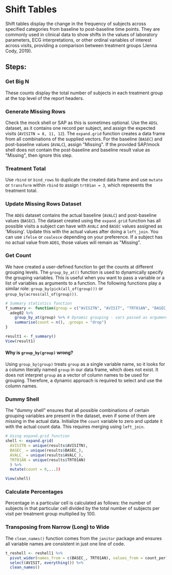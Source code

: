 # Shift Tables

Shift tables display the change in the frequency of subjects across specified categories from baseline to post-baseline time points. They are commonly used in clinical data to show shifts in the values of laboratory parameters, ECG interpretations, or other ordinal variables of interest across visits, providing a comparison between treatment groups (Jenna Cody, 2019).
## Steps:

### Get Big N

These counts display the total number of subjects in each treatment group at the top level of the report headers.

### Generate Missing Rows

Check the mock shell or SAP as this is sometimes optional. Use the `ADSL` dataset, as it contains one record per subject, and assign the expected visits (`AVISITN = 8, 11, 12`). The `expand.grid` function creates a data frame from all combinations of the supplied vectors. For the baseline (`BASEC`) and post-baseline values (`AVALC`), assign "Missing". If the provided SAP/mock shell does not contain the post-baseline and baseline result value as "Missing", then ignore this step.

### Treatment Total

Use `rbind` or `bind_rows` to duplicate the created data frame and use `mutate` or `transform` within `rbind` to assign `trt01an = 3`, which represents the treatment total.

### Update Missing Rows Dataset

The `ADEG` dataset contains the actual baseline (`AVALC`) and post-baseline values (`BASEC`). The dataset created using the `expand.grid` function has all possible visits a subject can have with `AVALC` and `BASEC` values assigned as 'Missing'. Update this with the actual values after doing a `left_join`. You can use `ifelse` or `coalesce` depending on your preference. If a subject has no actual value from `ADEG`, those values will remain as "Missing".

### Get Count

We have created a user-defined function to get the counts at different grouping levels. The `group_by_at()` function is used to dynamically specify the grouping variables. This is useful when you want to pass a variable or a list of variables as arguments to a function. The following functions play a similar role: `group_by(pick(all_of(group)))` or `group_by(across(all_of(group)))`.



```r
# Summary statistics function
f_summary <- function(group = c("AVISITN", "AVISIT", "TRT01AN", "BASEC_", "AVALC_")) {
  adeg02 %>%
    group_by_at(group) %>% # Dynamic grouping - vars passed as arguments to a function
    summarise(count = n(), .groups = "drop")
}

result1 <- f_summary()
View(result1)
```
#### Why is `group_by(group)` wrong?

Using `group_by(group)` treats `group` as a single variable name, so it looks for a column literally named `group` in our data frame, which does not exist. It does not interpret `group` as a vector of column names to be used for grouping. Therefore, a dynamic approach is required to select and use the column names.

### Dummy Shell

The "dummy shell" ensures that all possible combinations of certain grouping variables are present in the dataset, even if some of them are missing in the actual data. Initialize the `count` variable to zero and update it with the actual count data. This requires merging using `left_join`.

```r
# Using expand.grid function
shell <- expand.grid(
  AVISITN = unique(results$AVISITN),
  BASEC_ = unique(results$BASEC_),
  AVALC_ = unique(results$AVALC_),
  TRT01AN = unique(results$TRT01AN)
  ) %>%
  mutate(count = 0,...))

View(shell)
```
### Calculate Percentages

Percentage in a particular cell is calculated as follows: the number of subjects in that particular cell divided by the total number of subjects per visit per treatment group multiplied by 100.

### Transposing from Narrow (Long) to Wide

The `clean_names()` function comes from the `janitor` package and ensures all variable names are consistent in just one line of code.

```r
t_reshell <- reshell1 %>%
  pivot_wider(names_from = c(BASEC_, TRT01AN), values_from = count_per) %>%
  select(AVISIT, everything()) %>%
  clean_names()

